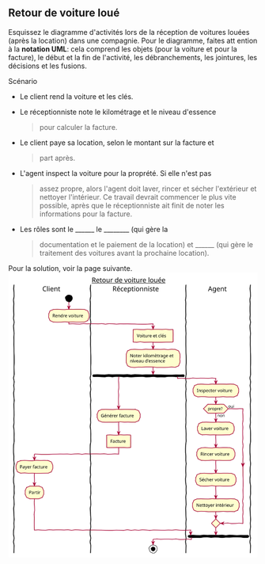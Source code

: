 ## Retour de voiture loué


Esquissez le diagramme d'activités lors de la réception de voitures
louées (après la location) dans une compagnie. Pour le diagramme, faites
att ention à la **notation UML**: cela comprend les objets (pour la
voiture et pour la facture), le début et la fin de l'activité, les
débranchements, les jointures, les décisions et les fusions.

Scénario

-   Le client rend la voiture et les clés.

-   Le réceptionniste note le kilométrage et le niveau d'essence
    > pour calculer la facture.

-   Le client paye sa location, selon le montant sur la facture et
    > part après.

-   L'agent inspect la voiture pour la proprété. Si elle n'est pas
    > assez propre, alors l'agent doit laver, rincer et sécher
    > l'extérieur et nettoyer l'intérieur. Ce travail devrait
    > commencer le plus vite possible, après que le réceptionniste
    > ait finit de noter les informations pour la facture.

-   Les rôles sont le \_\_\_\_\_\_ le \_\_\_\_\_\_\_\_ (qui gère la
    > documentation et le paiement de la location) et \_\_\_\_\_\_ (qui
    > gère le traitement des voitures avant la prochaine location).

Pour la solution, voir la page suivante.
![](retour-voiture1/Diagramme%20activite.svg)
